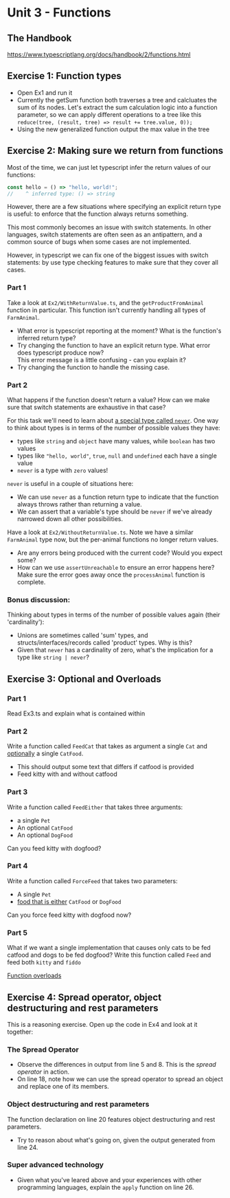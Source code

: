 # Unit 3 - Functions

## The Handbook

https://www.typescriptlang.org/docs/handbook/2/functions.html

## Exercise 1: Function types

- Open Ex1 and run it
- Currently the getSum function both traverses a tree and calcluates the sum of its nodes. Let's extract the sum calculation logic into a function parameter, so we can apply different operations to a tree like this `reduce(tree, (result, tree) => result += tree.value, 0));`
- Using the new generalized function output the max value in the tree 

## Exercise 2: Making sure we return from functions

Most of the time, we can just let typescript infer the return values of our functions:

```ts
const hello = () => "hello, world!";
//    ^ inferred type: () => string
```

However, there are a few situations where specifying an explicit return type is useful: to enforce that the function always returns something.

This most commonly becomes an issue with switch statements. In other languages, switch statements are often seen as an antipattern, and a common source of bugs when some cases are not implemented.

However, in typescript we can fix one of the biggest issues with switch statements: by use type checking features to make sure that they cover all cases.

### Part 1

Take a look at `Ex2/WithReturnValue.ts`, and the `getProductFromAnimal` function in particular. This function isn't currently handling all types of `FarmAnimal`.

- What error is typescript reporting at the moment? What is the function's inferred return type?
- Try changing the function to have an explicit return type. What error does typescript produce now?  
  This error message is a little confusing - can you explain it?
- Try changing the function to handle the missing case.

### Part 2

What happens if the function doesn't return a value? How can we make sure that switch statements are exhaustive in that case?

For this task we'll need to learn about [a special type called `never`](https://www.typescriptlang.org/docs/handbook/2/functions.html#never). One way to think about types is in terms of the number of possible values they have:

- types like `string` and `object` have many values, while `boolean` has two values
- types like `"hello, world"`, `true`, `null` and `undefined` each have a single value
- `never` is a type with `zero` values!

`never` is useful in a couple of situations here:

- We can use `never` as a function return type to indicate that the function always throws rather than returning a value.
- We can assert that a variable's type should be `never` if we've already narrowed down all other possibilities.

Have a look at `Ex2/WithoutReturnValue.ts`. Note we have a similar `FarmAnimal` type now, but the per-animal functions no longer return values.

- Are any errors being produced with the current code? Would you expect some?
- How can we use `assertUnreachable` to ensure an error happens here? Make sure the error goes away once the `processAnimal` function is complete.

### Bonus discussion:

Thinking about types in terms of the number of possible values again (their 'cardinality'):

- Unions are sometimes called 'sum' types, and structs/interfaces/records called 'product' types. Why is this?
- Given that `never` has a cardinality of zero, what's the implication for a type like `string | never`?

## Exercise 3: Optional and Overloads

### Part 1

Read Ex3.ts and explain what is contained within

### Part 2

Write a function called `FeedCat` that takes as argument a single `Cat` and [optionally](https://www.typescriptlang.org/docs/handbook/2/functions.html#optional-parameters) a single `CatFood`.

- This should output some text that differs if catfood is provided
- Feed kitty with and without catfood

### Part 3

Write a function called `FeedEither` that takes three arguments:

- a single `Pet`
- An optional `CatFood`
- An optional `DogFood`

Can you feed kitty with dogfood?

### Part 4

Write a function called `ForceFeed` that takes two parameters:

- A single `Pet`
- [food that is either](https://www.typescriptlang.org/docs/handbook/2/everyday-types.html#union-types) `CatFood` or `DogFood`

Can you force feed kitty with dogfood now?

### Part 5

What if we want a single implementation that causes only cats to be fed catfood and dogs to be fed dogfood? Write this function called `Feed` and feed both `kitty` and `fiddo`

[Function overloads](https://www.typescriptlang.org/docs/handbook/2/functions.html#function-overloads)

## Exercise 4: Spread operator, object destructuring and rest parameters

This is a reasoning exercise. Open up the code in Ex4 and look at it together:

### The Spread Operator

- Observe the differences in output from line 5 and 8. This is the _spread operator_ in action.
- On line 18, note how we can use the spread operator to spread an object and replace one of its members.

### Object destructuring and rest parameters

The function declaration on line 20 features object destructuring and rest parameters.

- Try to reason about what's going on, given the output generated from line 24.

### Super advanced technology

- Given what you've leared above and your experiences with other programming languages, explain the `apply` function on line 26.
